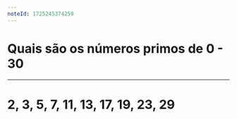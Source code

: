 ```yaml
---
noteId: 1725245374259
---
```

# Quais são os números primos de 0 - 30

---

# 2, 3, 5, 7, 11, 13, 17, 19, 23, 29
